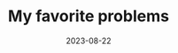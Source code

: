 ---
title: "My favorite problems"
aliases:
  - my favorite problems
tags: 
date: 2023-08-22
draft: true
---